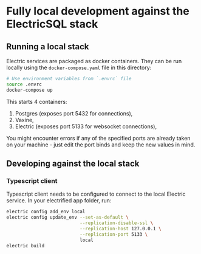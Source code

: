 # Fully local development against the ElectricSQL stack

## Running a local stack

Electric services are packaged as docker containers. They can be run locally using the `docker-compose.yaml` file in this directory:

```bash
# Use environment variables from `.envrc` file
source .envrc
docker-compose up
```

This starts 4 containers:

1. Postgres (exposes port 5432 for connections),
2. Vaxine,
3. Electric (exposes port 5133 for websocket connections),

You might encounter errors if any of the specified ports are already taken on your machine - just edit the port binds and keep the new values in mind.

## Developing against the local stack

### Typescript client

Typescript client needs to be configured to connect to the local Electric service. In your electrified app folder, run:

```bash
electric config add_env local
electric config update_env --set-as-default \
                           --replication-disable-ssl \
                           --replication-host 127.0.0.1 \
                           --replication-port 5133 \
                           local
electric build
```
